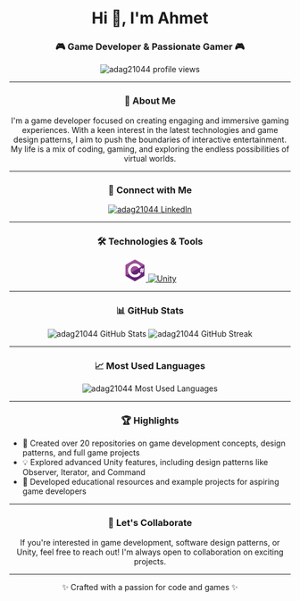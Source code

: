 <h1 align="center">Hi 👋, I'm Ahmet</h1>
<h3 align="center">🎮 Game Developer & Passionate Gamer 🎮</h3>

<p align="center">
  <img src="https://komarev.com/ghpvc/?username=adag21044&label=Profile%20views&color=0e75b6&style=flat" alt="adag21044 profile views" />
</p>

---

<h3 align="center">🚀 About Me</h3>
<p align="center">
  I'm a game developer focused on creating engaging and immersive gaming experiences. With a keen interest in the latest technologies and game design patterns, I aim to push the boundaries of interactive entertainment. My life is a mix of coding, gaming, and exploring the endless possibilities of virtual worlds.
</p>

---

<h3 align="center">🔗 Connect with Me</h3>
<p align="center">
  <a href="https://linkedin.com/in/adag21044" target="_blank">
    <img src="https://raw.githubusercontent.com/rahuldkjain/github-profile-readme-generator/master/src/images/icons/Social/linked-in-alt.svg" alt="adag21044 LinkedIn" height="30" width="40" />
  </a>
</p>

---

<h3 align="center">🛠️ Technologies & Tools</h3>
<p align="center">
  <a href="https://www.w3schools.com/cs/" target="_blank" rel="noreferrer"> 
    <img src="https://raw.githubusercontent.com/devicons/devicon/master/icons/csharp/csharp-original.svg" alt="C#" width="40" height="40"/> 
  </a> 
  <a href="https://unity.com/" target="_blank" rel="noreferrer"> 
    <img src="https://www.vectorlogo.zone/logos/unity3d/unity3d-icon.svg" alt="Unity" width="40" height="40"/> 
  </a>
</p>

---

<h3 align="center">📊 GitHub Stats</h3>
<p align="center">
  <img src="https://github-readme-stats.vercel.app/api?username=adag21044&show_icons=true&theme=radical" alt="adag21044 GitHub Stats" />
  <img src="https://github-readme-streak-stats.herokuapp.com/?user=adag21044&theme=dark" alt="adag21044 GitHub Streak" />
</p>

---

<h3 align="center">📈 Most Used Languages</h3>
<p align="center">
  <img src="https://github-readme-stats.vercel.app/api/top-langs/?username=adag21044&layout=compact&theme=radical" alt="adag21044 Most Used Languages" />
</p>

---

<h3 align="center">🏆 Highlights</h3>
<ul>
  <li>🎉 Created over 20 repositories on game development concepts, design patterns, and full game projects</li>
  <li>💡 Explored advanced Unity features, including design patterns like Observer, Iterator, and Command</li>
  <li>📘 Developed educational resources and example projects for aspiring game developers</li>
</ul>



---

<h3 align="center">💬 Let's Collaborate</h3>
<p align="center">
  If you're interested in game development, software design patterns, or Unity, feel free to reach out! I'm always open to collaboration on exciting projects.
</p>

---



<p align="center">✨ Crafted with a passion for code and games ✨</p>
